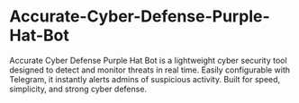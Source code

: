 # Accurate-Cyber-Defense-Purple-Hat-Bot
Accurate Cyber Defense Purple Hat Bot is a lightweight cyber security tool designed to detect and monitor threats in real time. Easily configurable with Telegram, it instantly alerts admins of suspicious activity. Built for speed, simplicity, and strong cyber defense.

